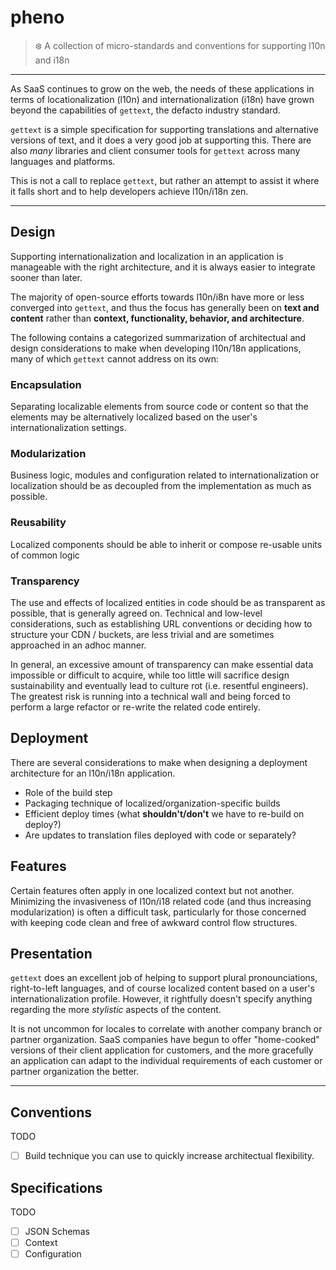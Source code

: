 # pheno

> :snowflake: A collection of micro-standards and conventions for supporting l10n and i18n

---

As SaaS continues to grow on the web, the needs of these applications in
terms of locationalization (l10n) and internationalization (i18n) have grown
beyond the capabilities of `gettext`, the defacto industry standard.

`gettext` is a simple specification for supporting translations and alternative
versions of text, and it does a very good job at supporting this. There are also
_many_ libraries and client consumer tools for `gettext` across many languages
and platforms.

This is not a call to replace `gettext`, but rather an attempt to assist it
where it falls short and to help developers achieve l10n/i18n zen.

---

## Design

Supporting internationalization and localization in an application is manageable
with the right architecture, and it is always easier to integrate sooner than later.

The majority of open-source efforts towards l10n/i8n have more or less converged into
`gettext`, and thus the focus has generally been on **text and content** rather than
**context, functionality, behavior, and architecture**.

The following contains a categorized summarization of architectual and design considerations 
to make when developing l10n/18n applications, many of which `gettext` cannot address on its own:

### Encapsulation

Separating localizable elements from source code or content so that the elements may be alternatively localized based on the user's internationalization settings.

### Modularization

Business logic, modules and configuration related to internationalization or localization should be as decoupled from the implementation as much as possible.

### Reusability

Localized components should be able to inherit or compose re-usable units of common logic

### Transparency

The use and effects of localized entities in code should be as transparent as possible, that is generally agreed on.
Technical and low-level considerations, such as establishing URL conventions or deciding how to structure your CDN / buckets, are less trivial and are sometimes approached in an adhoc manner.

In general, an excessive amount of transparency can make essential data impossible or difficult to acquire, while too little will sacrifice design sustainability and eventually lead to culture rot (i.e. resentful engineers). The greatest risk is running into a technical wall and being forced to perform a large refactor or re-write the related code entirely.

## Deployment

There are several considerations to make when designing a deployment architecture for an l10n/i18n application.

 * Role of the build step
 * Packaging technique of localized/organization-specific builds
 * Efficient deploy times (what **shouldn't/don't** we have to re-build on deploy?)
 * Are updates to translation files deployed with code or separately?

## Features

Certain features often apply in one localized context but not another. Minimizing the invasiveness of l10n/i18 related code (and thus increasing modularization)
is often a difficult task, particularly for those concerned with keeping code clean and free of awkward control flow structures.

## Presentation

`gettext` does an excellent job of helping to support plural pronounciations, right-to-left languages, and of course localized content based on a user's internationalization profile. However, it rightfully doesn't specify anything regarding the more _stylistic_ aspects of the content.

It is not uncommon for locales to correlate with another company branch or partner organization. SaaS companies have begun to offer "home-cooked" versions of their client application for customers, and the more gracefully an application can adapt to the individual requirements of each customer or partner organization the better.

---

## Conventions

TODO

 - [ ] Build technique you can use to quickly increase architectual flexibility.

## Specifications

TODO 

 - [ ] JSON Schemas
 - [ ] Context
 - [ ] Configuration
